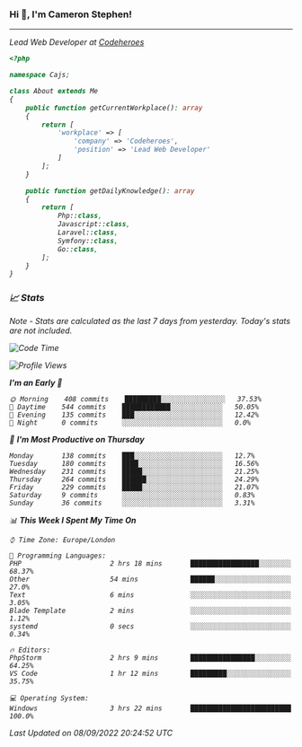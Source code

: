### Hi 👋, I'm Cameron Stephen!
<hr>
<p><em>Lead Web Developer at <a href="https://codeheroes.co.uk">Codeheroes</a></p>


```php
<?php

namespace Cajs;

class About extends Me
{
    public function getCurrentWorkplace(): array
    {
        return [
            'workplace' => [
                'company' => 'Codeheroes',
                'position' => 'Lead Web Developer'
            ]
        ];
    }

    public function getDailyKnowledge(): array
    {
        return [
            Php::class,
            Javascript::class,
            Laravel::class,
            Symfony::class,
            Go::class,
        ];
    }
}
```

### 📈 Stats
<p><em>Note - Stats are calculated as the last 7 days from yesterday. Today's stats are not included.</em></p>


<!--START_SECTION:waka-->
![Code Time](http://img.shields.io/badge/Code%20Time-3%2C103%20hrs%2036%20mins-blue)

![Profile Views](http://img.shields.io/badge/Profile%20Views-0-blue)

**I'm an Early 🐤** 

```text
🌞 Morning    408 commits    █████████░░░░░░░░░░░░░░░░   37.53% 
🌆 Daytime    544 commits    ████████████░░░░░░░░░░░░░   50.05% 
🌃 Evening    135 commits    ███░░░░░░░░░░░░░░░░░░░░░░   12.42% 
🌙 Night      0 commits      ░░░░░░░░░░░░░░░░░░░░░░░░░   0.0%

```
📅 **I'm Most Productive on Thursday** 

```text
Monday       138 commits    ███░░░░░░░░░░░░░░░░░░░░░░   12.7% 
Tuesday      180 commits    ████░░░░░░░░░░░░░░░░░░░░░   16.56% 
Wednesday    231 commits    █████░░░░░░░░░░░░░░░░░░░░   21.25% 
Thursday     264 commits    ██████░░░░░░░░░░░░░░░░░░░   24.29% 
Friday       229 commits    █████░░░░░░░░░░░░░░░░░░░░   21.07% 
Saturday     9 commits      ░░░░░░░░░░░░░░░░░░░░░░░░░   0.83% 
Sunday       36 commits     ░░░░░░░░░░░░░░░░░░░░░░░░░   3.31%

```


📊 **This Week I Spent My Time On** 

```text
⌚︎ Time Zone: Europe/London

💬 Programming Languages: 
PHP                      2 hrs 18 mins       █████████████████░░░░░░░░   68.37% 
Other                    54 mins             ██████░░░░░░░░░░░░░░░░░░░   27.0% 
Text                     6 mins              ░░░░░░░░░░░░░░░░░░░░░░░░░   3.05% 
Blade Template           2 mins              ░░░░░░░░░░░░░░░░░░░░░░░░░   1.12% 
systemd                  0 secs              ░░░░░░░░░░░░░░░░░░░░░░░░░   0.34%

🔥 Editors: 
PhpStorm                 2 hrs 9 mins        ████████████████░░░░░░░░░   64.25% 
VS Code                  1 hr 12 mins        █████████░░░░░░░░░░░░░░░░   35.75%

💻 Operating System: 
Windows                  3 hrs 22 mins       █████████████████████████   100.0%

```


 Last Updated on 08/09/2022 20:24:52 UTC
<!--END_SECTION:waka-->
